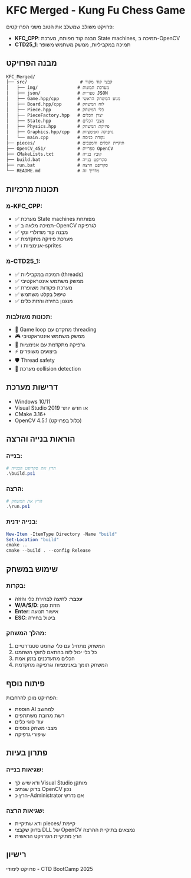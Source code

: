 # KFC Merged - Kung Fu Chess Game

פרויקט משולב שמשלב את הטוב משני הפרויקטים:
- **KFC_CPP**: מבנה קוד מפותח, מערכת State machines, תמיכה ב-OpenCV
- **CTD25_1**: תמיכה במקביליות, ממשק משתמש משופר

## מבנה הפרויקט

```
KFC_Merged/
├── src/                    # קבצי קוד מקור
│   ├── img/               # מערכת תמונות
│   ├── json/              # ספריית JSON
│   ├── Game.hpp/cpp       # מנוע המשחק הראשי
│   ├── Board.hpp/cpp      # לוח המשחק
│   ├── Piece.hpp          # כלי המשחק
│   ├── PieceFactory.hpp   # יצרן הכלים
│   ├── State.hpp          # מצבי הכלים
│   ├── Physics.hpp        # פיזיקת המשחק
│   ├── Graphics.hpp/cpp   # גרפיקה ואנימציות
│   └── main.cpp           # נקודת כניסה
├── pieces/                # תיקיית הכלים והמצבים
├── OpenCV_451/            # ספריית OpenCV
├── CMakeLists.txt         # קובץ בנייה
├── build.bat              # סקריפט בנייה
├── run.bat                # סקריפט הרצה
└── README.md              # מדריך זה
```

## תכונות מרכזיות

### מ-KFC_CPP:
- ✅ מערכת State machines מפותחת
- ✅ תמיכה מלאה ב-OpenCV לגרפיקה
- ✅ מבנה קוד מודולרי ונקי
- ✅ מערכת פיזיקה מתקדמת
- ✅ אנימציות ו-sprites

### מ-CTD25_1:
- ✅ תמיכה במקביליות (threads)
- ✅ ממשק משתמש אינטראקטיבי
- ✅ מערכת פקודות משופרת
- ✅ טיפול בקלט משתמש
- ✅ מנגנון בחירה והזזת כלים

### תכונות משולבות:
- 🔄 Game loop מתקדם עם threading
- 🎮 ממשק משתמש אינטראקטיבי
- 🎨 גרפיקה מתקדמת עם אנימציות
- ⚡ ביצועים משופרים
- 🛡️ Thread safety
- 🎯 מערכת collision detection

## דרישות מערכת

- Windows 10/11
- Visual Studio 2019 או חדש יותר
- CMake 3.16+
- OpenCV 4.5.1 (כלול בפרויקט)

## הוראות בנייה והרצה

### בנייה:
```powershell
# הרץ את סקריפט הבנייה
.\build.ps1
```

### הרצה:
```powershell
# הרץ את המשחק
.\run.ps1
```

### בנייה ידנית:
```powershell
New-Item -ItemType Directory -Name "build"
Set-Location "build"
cmake ..
cmake --build . --config Release
```

## שימוש במשחק

### בקרות:
- **עכבר**: לחיצה לבחירת כלי והזזה
- **W/A/S/D**: הזזת סמן
- **Enter**: אישור תנועה
- **ESC**: ביטול בחירה

### מהלך המשחק:
1. המשחק מתחיל עם כלי שחמט סטנדרטיים
2. כל כלי יכול לזוז בהתאם לחוקי השחמט
3. הכלים מתעדכנים בזמן אמת
4. המשחק תומך באנימציות וגרפיקה מתקדמת

## פיתוח נוסף

הפרויקט מוכן להרחבות:
- הוספת AI למחשב
- רשת מרובת משתתפים
- עוד סוגי כלים
- מצבי משחק נוספים
- שיפורי גרפיקה

## פתרון בעיות

### שגיאות בנייה:
- ודא שיש לך Visual Studio מותקן
- בדוק שנתיב OpenCV נכון
- הרץ כ-Administrator אם נדרש

### שגיאות הרצה:
- ודא שתיקיית pieces/ קיימת
- בדוק שקבצי DLL של OpenCV נמצאים בתיקיית ההרצה
- הרץ מתיקיית הפרויקט הראשית

## רישיון

פרויקט לימודי - CTD BootCamp 2025